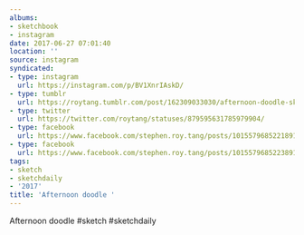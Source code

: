 ```yaml
---
albums:
- sketchbook
- instagram
date: 2017-06-27 07:01:40
location: ''
source: instagram
syndicated:
- type: instagram
  url: https://instagram.com/p/BV1XnrIAskD/
- type: tumblr
  url: https://roytang.tumblr.com/post/162309033030/afternoon-doodle-sketch-sketchdaily
- type: twitter
  url: https://twitter.com/roytang/statuses/879595631785979904/
- type: facebook
  url: https://www.facebook.com/stephen.roy.tang/posts/10155796852218912
- type: facebook
  url: https://www.facebook.com/stephen.roy.tang/posts/10155796852238912
tags:
- sketch
- sketchdaily
- '2017'
title: 'Afternoon doodle '
---
```


Afternoon doodle #sketch  #sketchdaily